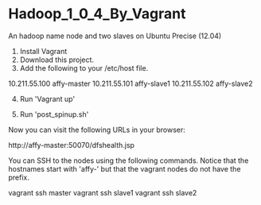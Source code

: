 Hadoop_1_0_4_By_Vagrant
=======================
  
An hadoop name node and two slaves on Ubuntu Precise (12.04)

1. Install Vagrant
2. Download this project.
3. Add the following to your /etc/host file.

10.211.55.100	affy-master
10.211.55.101	affy-slave1
10.211.55.102	affy-slave2

4. Run 'Vagrant up'

5. Run 'post_spinup.sh'

Now you can visit the following URLs in your browser:

http://affy-master:50070/dfshealth.jsp

You can SSH to the nodes using the following commands. Notice that the hostnames start with 'affy-' but that 
the vagrant nodes do not have the prefix.

vagrant ssh master
vagrant ssh slave1
vagrant ssh slave2
